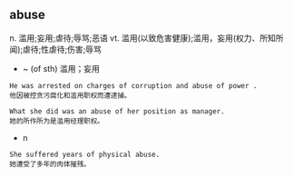 ## abuse
n. 滥用;妄用;虐待;辱骂;恶语
vt. 滥用(以致危害健康);滥用，妄用(权力、所知所闻);虐待;性虐待;伤害;辱骂
-  ~ (of sth)
滥用；妄用
```
He was arrested on charges of corruption and abuse of power .
他因被控贪污腐化和滥用职权而遭逮捕。

What she did was an abuse of her position as manager.
她的所作所为是滥用经理职权。
```
- n 
```
She suffered years of physical abuse.
她遭受了多年的肉体摧残。
```